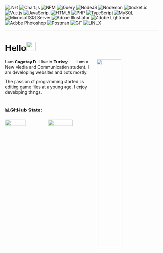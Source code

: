 ![.Net](https://img.shields.io/badge/.NET-5C2D91?style=flat&logo=.net&logoColor=white) ![Chart.js](https://img.shields.io/badge/chart.js-F5788D.svg?style=flat&logo=chart.js&logoColor=white) ![NPM](https://img.shields.io/badge/NPM-%23CB3837.svg?style=flat&logo=npm&logoColor=white) ![jQuery](https://img.shields.io/badge/jquery-%230769AD.svg?style=flat&logo=jquery&logoColor=white) ![NodeJS](https://img.shields.io/badge/node.js-6DA55F?style=flat&logo=node.js&logoColor=white) ![Nodemon](https://img.shields.io/badge/NODEMON-%23323330.svg?style=flat&logo=nodemon&logoColor=%BBDEAD) ![Socket.io](https://img.shields.io/badge/Socket.io-black?style=flat&logo=socket.io&badgeColor=010101) ![Vue.js](https://img.shields.io/badge/vue.js-%2335495e.svg?style=flat&logo=vuedotjs&logoColor=%234FC08D) ![JavaScript](https://img.shields.io/badge/javascript-%23323330.svg?style=flat&logo=javascript&logoColor=%23F7DF1E) ![HTML5](https://img.shields.io/badge/html5-%23E34F26.svg?style=flat&logo=html5&logoColor=white) ![PHP](https://img.shields.io/badge/php-%23777BB4.svg?style=flat&logo=php&logoColor=white) ![TypeScript](https://img.shields.io/badge/typescript-%23007ACC.svg?style=flat&logo=typescript&logoColor=white) ![MySQL](https://img.shields.io/badge/mysql-%2300000f.svg?style=flat&logo=mysql&logoColor=white) ![MicrosoftSQLServer](https://img.shields.io/badge/Microsoft%20SQL%20Server-CC2927?style=flat&logo=microsoft%20sql%20server&logoColor=white) ![Adobe Illustrator](https://img.shields.io/badge/adobe%20illustrator-%23FF9A00.svg?style=flat&logo=adobe%20illustrator&logoColor=white) ![Adobe Lightroom](https://img.shields.io/badge/Adobe%20Lightroom-31A8FF.svg?style=flat&logo=Adobe%20Lightroom&logoColor=white) ![Adobe Photoshop](https://img.shields.io/badge/adobe%20photoshop-%2331A8FF.svg?style=flat&logo=adobe%20photoshop&logoColor=white) ![Postman](https://img.shields.io/badge/Postman-FF6C37?style=flat&logo=postman&logoColor=white) ![GIT](https://img.shields.io/badge/Git-fc6d26?style=flat&logo=git&logoColor=white) ![LINUX](https://img.shields.io/badge/Linux-FCC624?style=flat&logo=linux&logoColor=black)<hr/>

<h1>Hello<img src="https://cdn.7tv.app/emote/60aeec1712d7701491f89cf5/4x.webp" height="31"></h1>
<img src="https://github-readme-stats.vercel.app/api/top-langs/?username=cagdu&theme=gotham&hide_border=true&include_all_commits=true&count_private=true&layout=compact" width="40%" align="right">

I am **Cagatay D**. I live in **Turkey** <img src="https://i.imgur.com/ff547ZT.png" width="16" height="16" align="center">.
I am a New Media and Communication student. I am developing websites and bots mostly.


The passion of programming started as editing game files at a young age. I enjoy developing things.
<br/><br/>

### 📊GitHub Stats:
<div style="display:flex">
<img src="https://github-readme-stats.vercel.app/api?username=cagdu&theme=gotham&hide_border=true&include_all_commits=true&count_private=true" width="47.4%">
<img src="https://github-readme-streak-stats.herokuapp.com/?user=cagdu&theme=gotham&hide_border=true&locale=tr&fire=EB5B11" width="52%">
</div>
